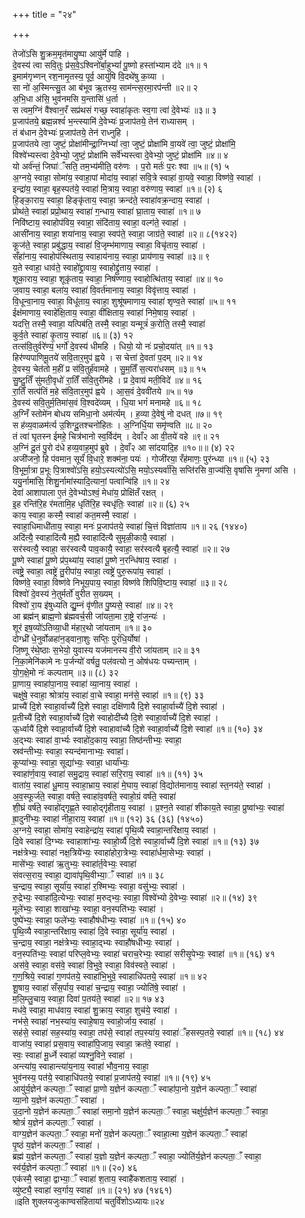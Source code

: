 +++
title = "२४"

+++

तेजो॑ऽसि शु॒क्रम॒मृत॑मायु॒ष्पा आयु॑र्मे पाहि ।  
दे॒वस्य॑ त्वा सवि॒तुः प्र॑स॒वे॒ऽश्विनो॑र्बा॒हुभ्यां॑ पू॒ष्णो हस्ता॑भ्याम द॑दे ॥१॥ १  
इ॒माम॑गृभ्णन् रश॒नामृ॒तस्य॒ पूर्व॒ आयु॑षि वि॒दथे॑षु क॒व्या ।  
सा नो॑ अ॒स्मिन्त्सु॒त आ ब॑भूव ऋ॒तस्य॒ साम॑न्त्स॒रमा॒रप॑न्ती ॥२॥ २  
अ॒भि॒धा अ॑सि॒ भुव॑नमसि य॒न्तासि॑ ध॒र्ता ।  
स त्वम॒ग्निं वै॑श्वान॒रँ सप्र॑थसं गच्छ॒ स्वाहा॑कृतः स्व॒गा त्वा॑ दे॒वेभ्यः॑ ॥३॥ ३  
प्र॒जाप॑तये॒ ब्रह्म॒न्नश्वं॑ भ॒न्त्स्यामि॑ दे॒वेभ्यः॑ प्र॒जाप॑तये॒ तेन॑ राध्यासम् ।  
तं ब॑धान दे॒वेभ्यः॑ प्र॒जाप॑तये॒ तेन॑ राध्नुहि ।  
प्र॒जाप॑तये त्वा॒ जुष्टं॒ प्रोक्षा॑मीन्द्रा॒ग्निभ्यां॑ त्वा॒ जुष्टं॒ प्रोक्षा॑मि वा॒यवे॑ त्वा॒ जुष्टं॒ प्रोक्षा॑मि॒  
विश्वे॑भ्यस्त्वा दे॒वेभ्यो॒ जुष्टं॒ प्रोक्षा॑मि सर्वे॑भ्यस्त्वा दे॒वेभ्यो॒ जुष्टं॒ प्रोक्षा॑मि ॥४॥ ४  
यो अर्व॑न्तं॒ जिघा॑ँसति॒ तम॒भ्य॑मीति॒ वरु॑णः । प॒रो मर्तः॑ प॒रः श्वा ॥५॥ (१) ५  
अ॒ग्नये॒ स्वाहा॒ सोमा॑य॒ स्वाहा॒पां मोदा॑य॒ स्वाहा॑ सवि॒त्रे स्वाहा॑ वा॒यवे॒ स्वाहा॒ विष्ण॑वे॒ स्वाहा॑ ।  
इन्द्रा॑य॒ स्वाहा॒ बृह॒स्पत॑ये॒ स्वाहा॑ मि॒त्राय॒ स्वाहा॒ वरु॑णाय॒ स्वाहा॑ ॥१॥ (२) ६  
हि॒ङ्का॒राय॒ स्वाहा॒ हिङ्कृ॑ताय॒ स्वाहा॒ क्रन्द॑ते॒ स्वाहा॑वक्र॒न्दाय॒ स्वाहा॑ ।  
प्रोथ॑ते॒ स्वाहा॑ प्रप्रो॒थाय॒ स्वाहा॑ ग॒न्धाय॒ स्वाहा॑ घ्रा॒ताय॒ स्वाहा॑ ॥१॥ ७  
निवि॑ष्टाय॒ स्वाहोप॑विय॒ स्वाहा॒ संदि॑ताय॒ स्वाहा॒ वल्ग॑ते॒ स्वाहा॑ ।  
आसी॑नाय॒ स्वाहा॒ शया॑नाय॒ स्वाहा॒ स्वप॑ते॒ स्वाहा॒ जाग्र॑ते॒ स्वाहा॑ ॥२॥ ८(१४२२)  
कूज॑ते॒ स्वाहा॒ प्रबु॑द्धाय॒ स्वाहा॑ वि॒जृम्भ॑माणाय॒ स्वाहा॒ विचृ॑ताय॒ स्वाहा॑ ।  
सँहा॑नाय॒ स्वाहोप॑स्थिताय॒ स्वाहाय॑नाय॒ स्वाहा॒ प्राय॑णाय॒ स्वाहा॑ ॥३॥ ९  
य॒ते स्वाहा॒ धाव॑ते॒ स्वाहो॑द्द्रा॒वाय॒ स्वाहोद्द्रु॑ताय॒ स्वाहा॑ ।  
शूका॒राय॒ स्वाहा॒ शूकृ॑ताय॒ स्वाहा॒ निष॑ण्णाय॒ स्वाहोत्थि॑ताय॒ स्वाहा॑ ॥४॥ १०  
ज॒वाय॒ स्वाहा॒ बला॑य॒ स्वाहा॑ वि॒वर्त॑मानाय॒ स्वाहा॒ विवृ॑त्ताय॒ स्वाहा॑ ।  
वि॒धून्वा॒नाय॒ स्वाहा॒ विधू॑ताय॒ स्वाहा॒ शुश्रू॑षमाणाय॒ स्वाहा॑ शृण्व॒ते स्वाहा॑ ॥५॥ ११  
ईक्ष॑माणाय॒ स्वाहे॑क्षि॒ताय॒ स्वाहा॒ वी॑क्षिताय॒ स्वाहा॑ निमे॒षाय॒ स्वाहा॑ ।  
यदत्ति॒ तस्मै॒ स्वाहा॒ यत्पिब॑ति॒ तस्मै॒ स्वाहा॒ यन्मूत्रं॑ क॒रोति॒ तस्मै॒ स्वाहा॑  
कुर्व॒ते स्वाहा॑ कृ॒ताय॒ स्वाहा॑ ॥६॥ (३) १२  
तत्स॑वि॒तुर्वरे॑ण्यं॒ भर्गो॑ दे॒वस्य॑ धीमहि । धियो॒ यो नः॑ प्रचो॒दया॑त् ॥१॥ १३  
हिर॑ण्यपाणिमू॒तये॑ सवि॒तार॒मुप॑ ह्वये । स चेत्ता॑ दे॒वता॑ प॒दम् ॥२॥ १४  
दे॒वस्य॒ चेत॑तो म॒हीं प्र स॑वि॒तुर्ह॑वामहे । सु॒म॒तिँ स॒त्यरा॑धसम् ॥३॥ १५  
सु॒ष्टु॒तिँ सु॑मती॒वृधो॑ रा॒तिँ स॑वि॒तुरी॑महे । प्र दे॒वाय॑ मती॒विदे॑ ॥४॥ १६  
रा॒तिँ सत्प॑तिं म॒हे स॑वि॒तार॒मुप॑ ह्वये । आ॒स॒वं दे॒ववी॑तये ॥५॥ १७  
दे॒वस्य॑ सवि॒तुर्म॒तिमा॑स॒वं वि॒श्वदे॑व्यम् । धि॒या भगं॑ मनामहे ॥६॥ १८  
अ॒ग्निँ स्तोमे॑न बोधय समिधा॒नो अम॑र्त्यम् । ह॒व्या दे॒वेषु॑ नो दधत् ॥७॥ १९  
स ह॑व्य॒वाळम॑र्त्य उ॒शिग्दू॒तश्चनो॑हितः । अ॒ग्निर्धि॒या समृ॑ण्वति ॥८॥ २०  
तं त्वा॑ घृतस्न ईमहे॒ चित्र॑भानो स्व॒र्विद॑म् । देवाँ२ आ वी॒तये॑ वहे ॥९॥ २१  
अ॒ग्निं दू॒तं पु॒रो द॑धे हव्य॒वाह॒मुप॑ ब्रुवे । दे॒वाँ२ आ सा॑दयादि॒ह ॥१०॥॥ (४) २२  
अजी॑जनो॒ हि प॑वमान॒ सूर्यं॑ वि॒धारे॒ शक्म॑ना॒ पयः॑ । गोजी॑रया॒ रँह॑माणः॒ पुर॑न्ध्या ॥१॥ (५) २३  
वि॒भूर्मा॒त्रा प्र॒भूः पि॒त्राश्वो॑ऽसि॒ हयो॒ऽस्यत्यो॑ऽसि॒ मयो॒ऽस्यर्वा॑सि॒ सप्ति॑रसि वा॒ज्य॑सि॒ वृषा॑सि नृ॒मणा॑ असि ।  
ययु॒र्नामा॑सि॒ शिशु॒र्नामा॑स्यादि॒त्यानां॒ पत्वान्वि॑हि ॥१॥ २४  
देवा॑ आशापाला ए॒तं दे॒वेभ्योऽश्वं॒ मेधा॑य॒ प्रोक्षि॑तँ रक्षत् ।  
इ॒ह रन्ति॑रि॒ह र॑मतामि॒ह धृति॑रि॒ह स्वधृ॑तिः॒ स्वाहा॑ ॥२॥ (६) २५  
काय॒ स्वाहा॒ कस्मै॒ स्वाहा॑ कत॒मस्मै॒ स्वाहा॑ ।  
स्वाहा॒धिमाधी॑ताय॒ स्वाहा॒ मनः॑ प्र॒जाप॑तये॒ स्वाहा॑ चि॒त्तं विज्ञा॑ताय ॥१॥ २६ (१४४०)  
अदि॑त्यै॒ स्वाहादि॑त्यै म॒ह्यै स्वाहादि॑त्यै सुमृळी॒कायै॒ स्वाहा॑ ।  
सर॑स्वत्यै॒ स्वाहा॒ सर॑स्वत्यै पाव॒कायै॒ स्वाहा॒ सर॑स्वत्यै बृहत्यै॒ स्वाहा॑ ॥२॥ २७  
पू॒ष्णे स्वाहा॑ पू॒ष्णे प्र॑प॒थ्या॑य॒ स्वाहा॑ पू॒ष्णे न॒रन्धि॑षाय॒ स्वाहा॑ ।  
त्वष्ट्रे॒ स्वाहा॒ त्वष्ट्रे॑ तु॒रीपा॑य॒ स्वाहा॒ त्वष्ट्रे॑ पुरु॒रूपा॑य॒ स्वाहा॑ ।  
विष्ण॑वे॒ स्वाहा॒ विष्ण॑वे निभूय॒पाय॒ स्वाहा॒ विष्ण॑वे शिपिवि॒ष्टाय॒ स्वाहा॑ ॥३॥ २८  
विश्वो॑ दे॒वस्य॑ ने॒तुर्मर्तो॑ वुरीत स॒ख्यम् ।  
विश्वो॑ रा॒य इ॑षुध्यति द्यु॒म्नं वृ॑णीत पु॒ष्यसे॒ स्वाहा॑ ॥४॥ २९  
आ ब्रह्म॑न् ब्राह्म॒णो ब्र॑ह्मवर्च॒सी जा॑यता॒मा रा॒ष्ट्रे रा॑ज॒न्यः॑ ।  
शूर॑ इष॒व्यो॑ऽतिव्या॒धी म॑हार॒थो जा॑यताम् ॥१॥ ३०  
दोग्ध्री॑ धे॒नुर्वोळहा॑न॒ड्वाना॒शुः सप्तिः॒ पुरं॑धि॒र्योषा॑ ।  
जि॒ष्णू र॑थे॒ष्ठाः स॒भेयो॒ युवास्य यज॑मानस्य वी॒रो जा॑यताम् ॥२॥ ३१  
नि॒का॒मेनि॑कामे नः प॒र्जन्यो॑ वर्षतु॒ पल॑वत्यो न॒ ओष॑धयः पच्यन्ताम् ।  
यो॒ग॒क्षे॒मो नः॑ कल्पताम् ॥३॥ (८) ३२  
प्रा॒णाय॒ स्वाहा॑पा॒नाय॒ स्वाहा॑ व्या॒नाय॒ स्वाहा॑ ।  
चक्षु॑षे॒ स्वाहा॒ श्रोत्रा॑य॒ स्वाहा॑ वा॒चे स्वाहा॒ मन॑से॒ स्वाहा॑ ॥१॥ (९) ३३  
प्राच्यै॑ दि॒शे स्वाहा॒र्वाच्यै॑ दि॒शे स्वाहा॒ दक्षि॑णायै दि॒शे स्वाहा॒र्वाच्यै॑ दि॒शे स्वाहा॑ ।  
प्र॒तीच्यै॑ दि॒शे स्वाहा॒र्वाच्यै॑ दि॒शे स्वाहोदी॑च्यै दि॒शे स्वाहा॒र्वाच्यै॑ दि॒शे स्वाहा॑ ।  
ऊ॒र्ध्वायै॑ दि॒शे स्वाहा॒र्वाच्यै॑ दि॒शे स्वाहावा॑च्यै दि॒शे स्वाहा॒र्वाच्यै॑ दि॒शे स्वाहा॑ ॥१॥ (१०) ३४  
अ॒द्भ्यः स्वाहा॑ वा॒र्भ्यः स्वाहो॑द॒काय॒ स्वाहा॒ तिष्ठ॑न्तीभ्यः॒ स्वाहा॒  
स्रव॑न्तीभ्यः॒ स्वाहा॒ स्यन्द॑मानाभ्यः॒ स्वाहा॑।  
कूप्या॑भ्यः॒ स्वाहा॒ सूद्या॑भ्यः॒ स्वाहा॒ धार्या॑भ्यः॒  
स्वाहा॑र्ण॒वाय॒ स्वाहा॑ समु॒द्राय॒ स्वाहा॑ सरि॒राय॒ स्वाहा॑ ॥१॥ (११) ३५  
वाता॑य॒ स्वाहा॑ धू॒माय॒ स्वाहा॒भ्राय॒ स्वाहा॑ मे॒घाय॒ स्वाहा॑ वि॒द्योत॑मानाय॒ स्वाहा॑ स्त॒नय॑ते॒ स्वाहा॑ ।  
अ॒व॒स्फूर्ज॑ते॒ स्वाहा॒ वर्ष॑ते॒ स्वाहा॑व॒वर्ष॑ते॒ स्वाहो॒ग्रं वर्ष॑ते॒ स्वाहा॑  
शी॒घ्रं वर्ष॑ते॒ स्वाहो॑द्गृह्ण॒ते स्वाहोद्गृ॑हीताय॒ स्वाहा॑ । प्र॒श्न॒ते स्वाहा॑ शीकाय॒ते स्वाहा॒ प्रुष्वा॑भ्यः॒ स्वाहा॑  
ह्रा॒दुनी॑भ्यः॒ स्वाहा॑ नीहा॒राय॒ स्वाहा॑ ॥१॥ (१२) ३६ (३६) (१४५०)  
अ॒ग्नये॒ स्वाहा॒ सोमा॑य॒ स्वाहेन्द्रा॑य॒ स्वाहा॑ पृथि॒व्यै स्वाहा॒न्तरि॑क्षाय॒ स्वाहा॑ ।  
दि॒वे स्वाहा॑ दि॒ग्भ्यः स्वाहाशा॑भ्यः॒ स्वाहो॒र्व्यै॑ दि॒शे स्वाहा॒र्वाच्यै॑ दि॒शे स्वाहा॑ ॥१॥ (१३) ३७  
नक्ष॑त्रेभ्यः॒ स्वाहा॑ नक्ष॒त्रिये॑भ्यः॒ स्वाहा॑होरा॒त्रेभ्यः॒ स्वाहा॑र्धमा॒सेभ्यः॒ स्वाहा॑ ।  
मासे॑भ्यः॒ स्वाहा॑ ऋ॒तुभ्यः॒ स्वाहा॑र्त॒वेभ्यः॒ स्वाहा॑  
संवत्स॒राय॒ स्वाहा॒ द्यावा॑पृथि॒वीभ्या॒ँ स्वाहा॑ ॥१॥ ३८  
च॒न्द्राय॒ स्वाहा॒ सूर्या॑य॒ स्वाहा॑ र॒श्मिभ्यः॒ स्वाहा॒ वसु॑भ्यः॒ स्वाहा॑ ।  
रु॒द्रेभ्यः॒ स्वाहा॑दि॒त्येभ्यः॒ स्वाहा॑ म॒रुद्भ्यः॒ स्वाहा॒ विश्वे॑भ्यो दे॒वेभ्यः॒ स्वाहा॑ ॥२॥ (१४) ३९  
मूले॑भ्यः॒ स्वाहा॒ शाखा॑भ्यः॒ स्वाहा॒ वन॒स्पति॑भ्यः॒ स्वाहा॑ ।  
पुष्पे॑भ्यः॒ स्वाहा॒ फले॑भ्यः॒ स्वाहौष॑धीभ्यः॒ स्वाहा॑ ॥१॥ (१५) ४०  
पृ॒थि॒व्यै स्वाहा॒न्तरि॑क्षाय॒ स्वाहा॑ दि॒वे स्वाहा॒ सूर्या॑य॒ स्वाहा॑ ।  
च॒न्द्राय॒ स्वाहा॒ नक्ष॑त्रेभ्यः॒ स्वाहा॒द्भ्यः स्वाहौ॑षधीभ्यः॒ स्वाहा॑ ।  
वन॒स्पति॑भ्यः॒ स्वाहा॑ परिप्ल॒वेभ्यः॒ स्वाहा॑ चराच॒रेभ्यः॒ स्वाहा॑ सरीसृ॒पेभ्यः॒ स्वाहा॑ ॥१॥ (१६) ४१  
अस॑वे॒ स्वाहा॒ वस॑वे॒ स्वाहा॑ वि॒भुवे॒ स्वाहा॒ विव॑स्वते॒ स्वाहा॑ ।  
ग॒ण॒श्रिये॒ स्वाहा॑ ग॒णप॑तये॒ स्वाहा॑भि॒भुवे॒ स्वाहाधि॑पतये॒ स्वाहा॑ ॥१॥ ४२  
शू॒षाय॒ स्वाहा॑ सँस॒र्पाय॒ स्वाहा॑ च॒न्द्राय॒ स्वाहा॒ ज्योति॑षे॒ स्वाहा॑ ।  
म॒लि॒म्लु॒चाय॒ स्वाहा॒ दिवा॑ प॒तय॑ते॒ स्वाहा॑ ॥२॥ १७ ४३  
मध॑वे॒ स्वाहा॒ माध॑वाय॒ स्वाहा॑ शु॒क्राय॒ स्वाहा॒ शुच॑ये॒ स्वाहा॑ ।  
नभ॑से॒ स्वाहा॑ नभ॒स्या॑य॒ स्वाहे॒षाय॒ स्वाहो॒र्जाय॒ स्वाहा॑ ।  
सह॑से॒ स्वाहा॑ सह॒स्या॑य॒ स्वाहा॒ तप॑से॒ स्वाहा॑ तप॒स्या॑य॒ स्वाहा॑ँहसस्प॒तये॒ स्वाहा॑ ॥१॥ (१८) ४४  
वाजा॑य॒ स्वाहा॑ प्रस॒वाय॒ स्वाहा॑पि॒जाय॒ स्वाहा॒ क्रत॑वे॒ स्वाहा॑ ।  
स्वः॒ स्वाहा॑ मू॒र्ध्ने स्वाहा॑ व्यश्नु॒विने॒ स्वाहा॑ ।  
अन्त्या॑य॒ स्वाहान्त्या॑य॒नाय॒ स्वाहा॑ भौव॒नाय॒ स्वाहा॒  
भुव॑नस्य॒ पत॑ये॒ स्वाहाधि॑पतये॒ स्वाहा॑ प्र॒जाप॑तये॒ स्वाहा॑ ॥१॥ (१९) ४५  
आयु॑र्य॒ज्ञेन॑ कल्पता॒ँ स्वाहा॑ प्रा॒णो य॒ज्ञेन॑ कल्पता॒ँ स्वाहा॑पा॒नो य॒ज्ञेन॑ कल्पता॒ँ स्वाहा॑  
व्या॒नो य॒ज्ञेन॑ कल्पता॒ँ स्वाहा॑ ।  
उ॒दा॒नो य॒ज्ञेन॑ कल्पता॒ँ स्वाहा॑ समा॒नो य॒ज्ञेन॑ कल्पता॒ँ स्वाहा॒ चक्षु॑र्य॒ज्ञेन॑ कल्पता॒ँ स्वाहा॒  
श्रोत्रं॑ य॒ज्ञेन॑ कल्पता॒ँ स्वाहा॑ ।  
वाग्य॒ज्ञेन॑ कल्पता॒ँ स्वाहा॒ मनो॑ य॒ज्ञेन॑ कल्पता॒ँ स्वाहा॒त्मा य॒ज्ञेन॑ कल्पता॒ँ स्वाहा॑  
पृ॒ष्ठं य॒ज्ञेन॑ कल्पता॒ँ स्वाहा॑ ।  
ब्रह्म॑ य॒ज्ञेन॑ कल्पता॒ँ स्वाहा॑ य॒ज्ञो य॒ज्ञेन॑ कल्पता॒ँ स्वाहा॒ ज्योति॑र्य॒ज्ञेन॑ कल्पता॒ँ स्वाहा॒  
स्व॑र्य॒ज्ञेन॑ कल्पता॒ँ स्वाहा॑ ॥१॥ (२०) ४६  
एक॑स्मै॒ स्वाहा॒ द्वाभ्या॒ँ स्वाहा॑ श॒ताय॒ स्वाहै॑कशताय॒ स्वाहा॑ ।  
व्यु॑ष्ट्यै॒ स्वाहा॑ स्व॒र्गाय॒ स्वाहा॑ ॥१॥ (२१) ४७ (१४६१)  
॥इति शुक्लयजुःकाण्वसंहितायां चतुर्विंशोऽध्यायः॥२४